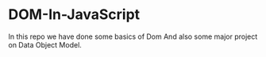 # DOM-In-JavaScript
In this repo we have done some basics of Dom And also some major project on Data Object Model.
